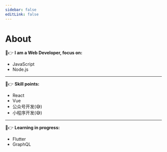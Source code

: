 ```yaml
---
sidebar: false
editLink: false
---
```


# About

👉 **I am a Web Developer, focus on:**
- JavaScript
- Node.js

---

👉 **Skill points:**
- React
- Vue
- 公众号开发(😅)
- 小程序开发(😅)

---

👉 **Learning in progress:**
- Flutter
- GraphQL